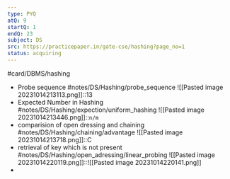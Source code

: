 ```yaml
---
type: PYQ
atQ: 9
startQ: 1
endQ: 23
subject: DS
src: https://practicepaper.in/gate-cse/hashing?page_no=1
status: acquiring
---
```

#card/DBMS/hashing  
- Probe sequence #notes/DS/Hashing/probe_sequence ![[Pasted image 20231014213113.png]]::13 <!--SR:!2023-11-18,16,290-->
- Expected Number in Hashing #notes/DS/Hashing/expection/uniform_hashing ![[Pasted image 20231014213446.png]]::`n/m` <!--SR:!2023-11-17,15,290-->
- comparision of open dressing and chaining #notes/DS/Hashing/chaining/advantage ![[Pasted image 20231014213718.png]]::C <!--SR:!2023-11-18,16,290-->
- retrieval of key which is not present #notes/DS/Hashing/open_adressing/linear_probing ![[Pasted image 20231014220119.png]]::![[Pasted image 20231014220141.png]] <!--SR:!2023-11-15,13,270-->
- 